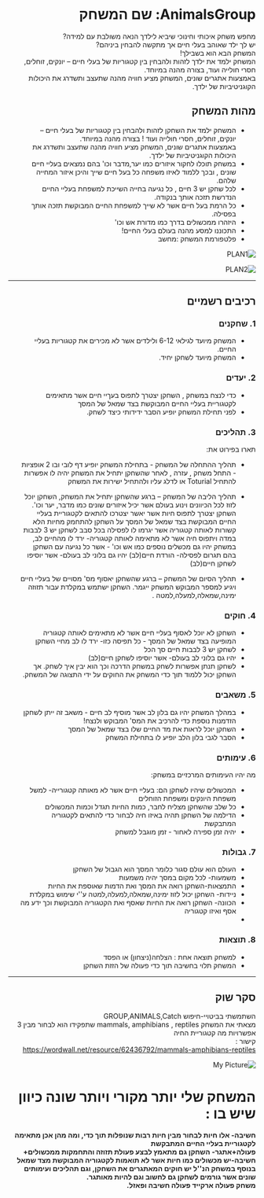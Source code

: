 
<div dir='rtl' lang='he'>

# AnimalsGroup: שם המשחק

מחפש משחק איכותי וחינוכי שיביא לילדך הנאה משולבת עם למידה? \
יש לך ילד שאוהב בעלי חיים אך מתקשה להבחין ביניהם? \
המשחק הבא הוא בשבילך! \
המשחק ילמד את ילדך לזהות ולהבחין בין קטגוריות של בעלי חיים – יונקים, זוחלים, חסרי חולייה ועוד, בצורה מהנה במיוחד. \
באמצעות אתגרים שונים, המשחק מציע חוויה מהנה שתעצב ותשדרג את היכולות הקוגניטיביות של ילדך.
 

## מהות המשחק

* המשחק ילמד את השחקן לזהות ולהבחין בין קטגוריות של בעלי חיים – יונקים, זוחלים, חסרי חולייה ועוד ! בצורה מהנה במיוחד. \
באמצעות אתגרים שונים, המשחק מציע חוויה מהנה שתעצב ותשדרג את היכולות הקוגניטיביות של ילדך.
* במשחק תוכלו לחקור איזורים כמו יער,מדבר וכו' בהם נמצאים בעליי חיים שונים , ובכך ללמוד לאיזו משפחה כל בעל חיים שייך והיכן איזור המחייה שלהם. 
* לכל שחקן יש 3 חיים , כל נגיעה בחייה השייכת למשפחת בעליי החיים הנדרשת תזכה אותך בנקודה.  
* כל הרמת בעל חיים אשר לא שייך למשפחת החיים המבוקשת תזכה אותך בפסילה. 
* היזהרו ממכשולים בדרך כמו מדורת אש וכו'
* התכוננו למסע מהנה בעולם בעלי החיים!
* פלטפורמת המשחק  :מחשב 



![PLAN1](https://github.com/L-DevelopGame/AnimalsGroup/assets/57791415/19a51802-60b2-4ef8-afcf-533776c01cc0)


![PLAN2](https://github.com/L-DevelopGame/AnimalsGroup/assets/57791415/b8c89c96-34d7-430f-a4b0-283ac36e8684)


---


## רכיבים רשמיים



### 1. שחקנים

* המשחק מיועד לגילאי 6-12 ולילדים אשר לא מכירים את קטגוריות בעליי החיים.
* המשחק מיועד לשחקן יחיד.

### 2. יעדים

* כדי לנצח במשחק , השחקן יצטרך לתפוס בעךיי חיים אשר מתאימים לקטגוריית בעליי החיים המבוקשת בצד שמאל של המסך
* לפני תחילת המשחק יופיע הסבר ידידותי כיצד לשחק.


### 3. תהליכים

תארו בפירוט את:

* תהליך ההתחלה של המשחק - בתחילת המשחק יופיע דף לובי ובו 2 אופציות - התחל משחק , עזרה , לאחר שהשחקן יתחיל את המשחק יהיה לו אפשרות להתחיל Toturial או לדלג עליו ולהתחיל ישירות את המשחק 
*	תהליך הליבה של המשחק –
  ברגע שהשחקן יתחיל את המשחק, השחקן יוכל לזוז לכל הכיוונים וינוע בעולם אשר יכיל איזורים שונים כמו מדבר, יער וכו'.
 	השחקן יצטרך לתפוס חיות אשר יאשר יצטרכו להתאים לקטגוריית בעליי החיים המבוקשת בצד שמאל של המסך
 	על השחקן להתחמק מחיות הלא קשורות לאותה קטגוריה אשר יגרמו לו לפסילה
  בכל סבב לשחקן יש 3 לבבות
 	במדה ויתפוס חיה אשר לא מתאימה לאותה קטגוריה- ירד לו מהחיים לב,
 	במשחק יהיו גם מכשלים נוספים כמו אש וכו' - אשר כל נגיעה עם השחקן בהם תגרום לפסילה- הורדת חיים(לב)
 	יהיו גם בלוני לב בעולם- אשר יוסיפו לשחקן חיים(לב)
 	
*	תהליך הסיום של המשחק – ברגע שהשחקן יאסוף מס' מסויים של בעליי חיים ויגיע למספר המבוקש המשחק ייגמר.
  השחקן ישתמש במקלדת עבור תזוזה ימינה,שמאלה,למעלה,למטה .

### 4. חוקים

* השחקן לא יוכל לאסוף בעליי חיים אשר לא מתאימים לאותה קטגוריה המופיעה בצד שמאל של המסך - כל תפיסה כזו- ירד לו לב מחיי השחקן
* לשחקן יש 3 לבבות חיים סך הכל
* יהיו גם בלוני לב בעולם- אשר יוסיפו לשחקן חיים(לב)
* לשחקן תנתן אפשרות לשחק במשחק הדרכה וכך הוא יבין איך לשחק.
  אך השחקן יכול ללמוד תוך כדי המשחק את החוקים על ידי התצוגה של המשחק.


### 5. משאבים

* במהלך המשחק יהיו גם בלון לב אשר מוסיף לב חיים - משאב זה ייתן לשחקן הזדמנות נוספת כדי להרכיב את המס' המבוקש ולנצח!
* השחקן יוכל לראות את מד החיים שלו בצד שמאל של המסך
* הסבר לגבי בלון הלב יופיע לו בתחילת המשחק

### 6. עימותים

מה יהיו העימותים המרכזיים במשחק:

* המכשולים שיהיו לשחקן הם: בעליי חיים אשר לא מאותה קטגורייה- למשל משפחת היונקים ומשפחת הזוחלים
* כל שלב שהשחקן מצליח לחבר, כמות החיות תגדל וכמות המכשולים
* הדילמה של השחקן תהיה באיזו חיה לבחור כדי להתאים לקטגוריה המתבקשת
* יהיה זמן ספירה לאחור - זמן מוגבל למשחק


### 7. גבולות

* העולם הוא עולם סגור כלומר המסך הוא הגבול של השחקן
* משמעות- לכל מקום במסך יהיה משמעות
* התמצאות-השחקן רואה את המסך ואת הדמות שאוספת את החיות
* ניידות- השחקן יכול לזוז ימינה,שמאלה,למעלה,למטה  ע''י שימוש במקלדת
* הכוונה- השחקן רואה את החיות שאסף ואת הקטגוריה המבוקשת וכך ידע מה אסף ואיזו קטגוריה
* 
  


### 8. תוצאות

* למשחק תוצאה אחת : הצלחה(ניצחון) או הפסד
* המשחק תלוי בחשיבה תוך כדי פעולה של הזזת השחקן

---

## סקר שוק

השתמשתי בביטויי-חיפוש GROUP,ANIMALS,Catch \
מצאתי את המשחק mammals, amphibians , reptiles	 שתפקידו הוא לבחור מבין 3 אפשרויות מה קטגוריית החיה \
קישור : \
https://wordwall.net/resource/62436792/mammals-amphibians-reptiles

![My Picture](https://i.ibb.co/t8xXzLY/ANIMALSGROUP.jpg)



# המשחק שלי יותר מקורי ויותר שונה כיוון שיש בו :

**חשיבה- אלו חיות לבחור מבין חיות רבות שנופלות תוך כדי, ומה מהן אכן מתאימה לקטגוריית בעליי החיים המתבקשת \
  פעולה+אתגר- השחקן גם מתאמץ לבצע פעולת תזוזה והתחמקות ממכשולים+ חשיבה-יש מכשולים כמו חיות אשר לא תואמות לקטגוריה המבוקשת מצד שמאל \
בנוסף במשחק הנ''ל יש חוקים המאתגרים את השחקן, וגם תהליכים ועימותים שונים אשר גורמים לשחקן גם לחשוב וגם להיות מאותגר. \
משחק פעולה ארקייד פעולה חשיבה ופאזל.**




</div>
